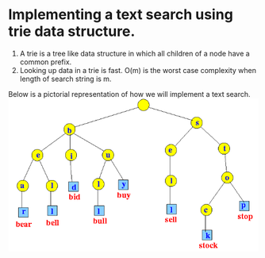 # Implementing a text search using trie data structure.<br>
1. A trie is a tree like data structure in which all children of a node have a common prefix.<br>
2. Looking up data in a trie is fast. O(m) is the worst case complexity when length of search string is m.<br>

Below is a pictorial representation of how we will implement a text search.<br>
![](./trie.gif)